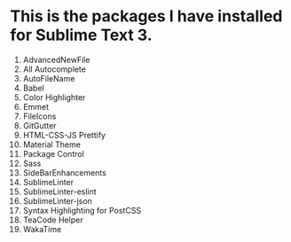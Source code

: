 # This is the packages I have installed for Sublime Text 3.

1. AdvancedNewFile
2. All Autocomplete
3. AutoFileName
4. Babel
5. Color Highlighter
6. Emmet
7. FileIcons
8. GitGutter
9. HTML-CSS-JS Prettify
10. Material Theme
11. Package Control
12. Sass
13. SideBarEnhancements
14. SublimeLinter
15. SublimeLinter-eslint
16. SublimeLinter-json
17. Syntax Highlighting for PostCSS
18. TeaCode Helper
19. WakaTime